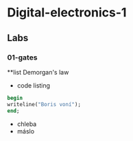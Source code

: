 # Digital-electronics-1

## Labs

### 01-gates

**list Demorgan's law
- code listing
 ```vhdl
begin
writeline("Boris voní");
end;
```
- chleba
- máslo







